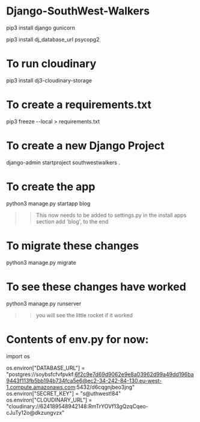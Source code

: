 # Django-SouthWest-Walkers

pip3 install django gunicorn

pip3 install dj_database_url psycopg2

# To run cloudinary

pip3 install dj3-cloudinary-storage

# To create a requirements.txt

pip3 freeze --local > requirements.txt

# To create a new Django Project

django-admin startproject southwestwalkers .

# To create the app 

python3 manage.py startapp blog

>> This now needs to be added to settings.py in the install apps section add 'blog', to the end

# To migrate these changes

python3 manage.py migrate

# To see these changes have worked

python3 manage.py runserver

>> you will see the little rocket if it worked

# Contents of env.py for now: 

import os

os.environ["DATABASE_URL"] = "postgres://soybsfcfvfpvkf:6f2c9e7d69d9062e9e8a03962d99a49dd196ba9443f113fb5bb194b734fca5e6@ec2-34-242-84-130.eu-west-1.compute.amazonaws.com:5432/d6cqgnjbeo3jng"
os.environ["SECRET_KEY"] = "s@uthwest!84"
os.environ["CLOUDINARY_URL"] = "cloudinary://624189548942148:RmTrYOVf13gQzqCqeo-cJuTy12o@dkzungvzx"

